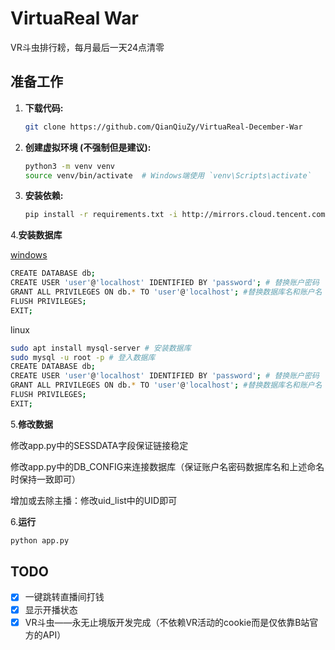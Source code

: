 # VirtuaReal War

VR斗虫排行耪，每月最后一天24点清零

## 准备工作

1. **下载代码:**
   ```bash
   git clone https://github.com/QianQiuZy/VirtuaReal-December-War
   ```

2. **创建虚拟环境 (不强制但是建议):**
   ```bash
   python3 -m venv venv
   source venv/bin/activate  # Windows端使用 `venv\Scripts\activate`
   ```

3. **安装依赖:**
   ```bash
   pip install -r requirements.txt -i http://mirrors.cloud.tencent.com/pypi/simple
   ```

4.**安装数据库**

   [windows](https://downloads.mysql.com/archives/get/p/25/file/mysql-installer-community-8.0.40.0.msi)
   
   ```bash
   CREATE DATABASE db;
   CREATE USER 'user'@'localhost' IDENTIFIED BY 'password'; # 替换账户密码
   GRANT ALL PRIVILEGES ON db.* TO 'user'@'localhost'; #替换数据库名和账户名
   FLUSH PRIVILEGES;
   EXIT;
   ```

   linux
   
   ```bash
   sudo apt install mysql-server # 安装数据库
   sudo mysql -u root -p # 登入数据库
   CREATE DATABASE db;
   CREATE USER 'user'@'localhost' IDENTIFIED BY 'password'; # 替换账户密码
   GRANT ALL PRIVILEGES ON db.* TO 'user'@'localhost'; #替换数据库名和账户名
   FLUSH PRIVILEGES;
   EXIT;
   ```

5.**修改数据**

   修改app.py中的SESSDATA字段保证链接稳定
   
   修改app.py中的DB_CONFIG来连接数据库（保证账户名密码数据库名和上述命名时保持一致即可）
   
   增加或去除主播：修改uid_list中的UID即可

6.**运行**
   ```bash
   python app.py
   ```

## TODO
- [x] 一键跳转直播间打钱
- [x] 显示开播状态
- [x] VR斗虫——永无止境版开发完成（不依赖VR活动的cookie而是仅依靠B站官方的API）
